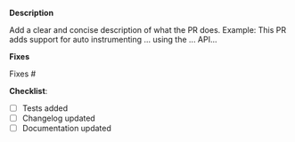**Description**

Add a clear and concise description of what the PR does. Example: This PR adds support for auto instrumenting ... using
the ... API...

**Fixes**

Fixes #

**Checklist**:

- [ ] Tests added
- [ ] Changelog updated
- [ ] Documentation updated
